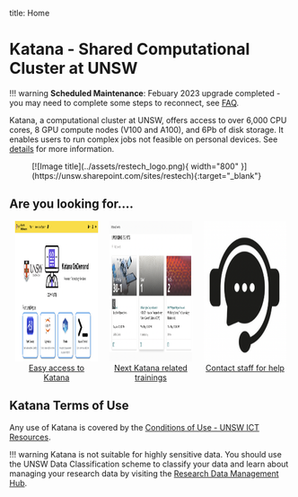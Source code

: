 title: Home

# Katana - Shared Computational Cluster at UNSW 

!!! warning 
    **Scheduled Maintenance**:
    Febuary 2023 upgrade completed - you may need to complete some steps to reconnect, see [FAQ](./faq.md#how-do-i-fix-the-ssh-warning-after-the-february-2023-upgrade).


Katana, a computational cluster at UNSW, offers access to over 6,000 CPU cores, 8 GPU compute nodes (V100 and A100), and 6Pb of disk storage. It enables users to run complex jobs not feasible on personal devices. See [details](/using_katana/about_katana) for more information.

<figure markdown>
  [![Image title](../assets/restech_logo.png){ width="800" }](https://unsw.sharepoint.com/sites/restech){:target="_blank"}
</figure>


## Are you looking for....

<div style="display: flex; justify-content: space-around;">
    <div style="flex: 1; margin: 0 10px;">
      <div style="display: inline-block; text-align: center;">
            <img src="../assets/kod_square.png" alt="Easy access to Katana" style="max-width: 100%; height: 250px;">
            <div><a href="/using_katana/ondemand">Easy access to Katana</a></div>
        </a>
      </div>
    </div>
    <div style="flex: 1; margin: 0 10px;">
      <div style="display: inline-block; text-align: center;">
            <img src="../assets/next_training.png" alt="Next Katana related trainings" style="max-width: 100%; height: 250px;">
            <div><a href="https://unsw.sharepoint.com/sites/restech" target="_blank">Next Katana related trainings</a></div>
        </a>
      </div>
    </div>
    <div style="flex: 1; margin: 0 10px;">
      <div style="display: inline-block; text-align: center;">
            <img src="../assets/help_support.png" alt="Contact staff for help" style="max-width: 100%; height: 250px;">
            <div><a href="help_support/user_support">Contact staff for help</a></div>
        </a>
      </div>
    </div>
</div>





## **Katana Terms of Use**

Any use of Katana is covered by the [Conditions of Use - UNSW ICT Resources](https://www.it.unsw.edu.au/students/policies/agree_to_rules.html). 

!!! warning
    Katana is not suitable for highly sensitive data. You should use the UNSW Data Classification scheme to classify your data and learn about managing your research data by visiting the [Research Data Management Hub](https://research.unsw.edu.au/research-data-management-hub).
